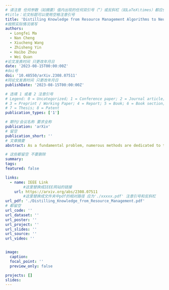 ```yaml
---
# 请注意 任何参数（如摘要）值内出现的任何双引号（“）或反斜杠（如LaTeX\times）都应使用反斜杠（\）进行转义。例如，符号“和LaTeX text\times分别变为\”和\\times。有关详细信息，请参阅YAML或TOML文档。
#title：论文标题可以使用空格注意引号
title: 'Distilling Knowledge from Resource Management Algorithms to Neural Networks: A Unified Training Assistance Approach'
#按照实际情况填写
authors:
  - Longfei Ma
  - Nan Cheng
  - Xiucheng Wang
  - Zhisheng Yin
  - Haibo Zhou
  - Wei Quan
#论文发表时间 只更改年月日
date: '2023-08-15T00:00:00Z'
#doi号
doi: '10.48550/arXiv.2308.07511'
#同论文发表时间 只更改年月日
publishDate: '2023-08-15T00:00:00Z'

# 选填 1 或者 2 注意引号
# Legend: 0 = Uncategorized; 1 = Conference paper; 2 = Journal article;
# 3 = Preprint / Working Paper; 4 = Report; 5 = Book; 6 = Book section;
# 7 = Thesis; 8 = Patent
publication_types: ['1']

# 期刊/会议名称 要求全称
publication: 'arXiv'
# 留空
publication_short: ''
# 文章摘要
abstract: As a fundamental problem, numerous methods are dedicated to the optimization of signal-to-interference-plus-noise ratio (SINR), in a multi-user setting. Although traditional model-based optimization methods achieve strong performance, the high complexity raises the research of neural network (NN) based approaches to trade-off the performance and complexity. To fully leverage the high performance of traditional model-based methods and the low complexity of the NN-based method, a knowledge distillation (KD) based algorithm distillation (AD) method is proposed in this paper to improve the performance and convergence speed of the NN-based method, where traditional SINR optimization methods are employed as ``teachers" to assist the training of NNs, which are ``students", thus enhancing the performance of unsupervised and reinforcement learning techniques. This approach aims to alleviate common issues encountered in each of these training paradigms, including the infeasibility of obtaining optimal solutions as labels and overfitting in supervised learning, ensuring higher convergence performance in unsupervised learning, and improving training efficiency in reinforcement learning. Simulation results demonstrate the enhanced performance of the proposed AD-based methods compared to traditional learning methods. Remarkably, this research paves the way for the integration of traditional optimization insights and emerging NN techniques in wireless communication system optimization.

# 这些都留空 不要删除
summary:  
tags:
featured: false

links:
  - name: IEEE Link
        #这里替换成IEEE网站的链接
    url: https://arxiv.org/abs/2308.07511
        #这里替换成文件夹中pdf的相对路径 应为'./xxxxx.pdf' 注意引号和反斜杠
url_pdf: './Distilling_Knowledge_from_Resource_Management.pdf'
# 都留空
url_code: ''
url_dataset: ''
url_poster: ''
url_project: ''
url_slides: ''
url_source: ''
url_video: ''


image:
  caption: 
  focal_point: ''
  preview_only: false

projects: []
slides:
---
```

